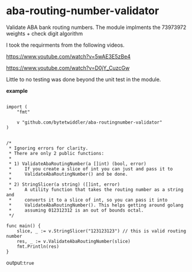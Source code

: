 # aba-routing-number-validator
Validate ABA bank routing numbers. The module implments the 73973972 weights + check digit algorithm

I took the requirments from the following videos.

https://www.youtube.com/watch?v=5wAE3E5zBe4

https://www.youtube.com/watch?v=D0jY_CuzcGw


Little to no testing was done beyond the unit test in the module. 

**example**
```package main

import (
	"fmt"

	v "github.com/bytetwiddler/aba-routingnumber-validator"
)


/* 
 * Ignoring errors for clarity.
 * There are only 2 public functions:
 *
 * 1) ValidateAbaRoutingNumber(a []int) (bool, error)
 *     If you create a slice of int you can just and pass it to
 *     ValidateAbaRoutingNumber() and be done.
 *
 * 2) StringSlicer(a string) ([]int, error) 
 *     A utility function that takes the routing number as a string and 
 *     converts it to a slice of int, so you can pass it into 
 *     ValidateAbaRoutingNumber(). This helps getting around golang 
 *     assuming 012312312 is an out of bounds octal.
 */ 
 
func main() {
	slice, _ := v.StringSlicer("123123123") // this is valid routing number
	res, _ := v.ValidateAbaRoutingNumber(slice)
	fmt.Println(res)
}
```
output:```true```
